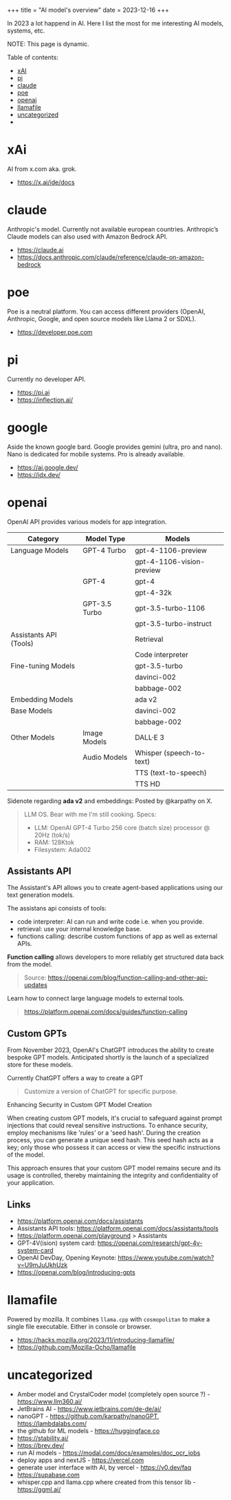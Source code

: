 +++
title = "AI model's overview"
date = 2023-12-16
+++

In 2023 a lot happend in AI. Here I list the most for me interesting AI models, systems, etc.

NOTE: This page is dynamic.

Table of contents:
* [xAI](#xai)
* [pi](#pi)
* [claude](#claude)
* [poe](#poe)
* [openai](#openai)
* [llamafile](#llamafile) 
* [uncategorized](#uncategorized)
*
# xAi
AI from x.com aka. grok.

* https://x.ai/ide/docs

# claude
Anthropic's model. Currently not available european countries.
Anthropic’s Claude models can also used with Amazon Bedrock API.

* https://claude.ai 
* https://docs.anthropic.com/claude/reference/claude-on-amazon-bedrock

# poe
Poe is a neutral platform. You can access different providers (OpenAI, Anthropic, Google, and open source models like Llama 2 or SDXL).

* https://developer.poe.com

# pi
Currently no developer API.

* https://pi.ai
* https://inflection.ai/

# google
Aside the known google bard. Google provides gemini (ultra, pro and nano). Nano is dedicated for mobile systems.
Pro is already available.

* https://ai.google.dev/
* https://idx.dev/

# openai
OpenAI API provides various models for app integration.

| **Category**         | **Model Type**                | **Models**                       |
|----------------------|-------------------------------|----------------------------------|
| Language Models      | GPT-4 Turbo                   | gpt-4-1106-preview               |
|                      |                               | gpt-4-1106-vision-preview        |
|                      | GPT-4                         | gpt-4                            |
|                      |                               | gpt-4-32k                        |
|                      | GPT-3.5 Turbo                 | gpt-3.5-turbo-1106               |
|                      |                               | gpt-3.5-turbo-instruct           |
| Assistants API (Tools)|                              | Retrieval                        |
|                      |                               | Code interpreter                 |
| Fine-tuning Models   |                               | gpt-3.5-turbo                    |
|                      |                               | davinci-002                      |
|                      |                               | babbage-002                      |
| Embedding Models     |                               | ada v2                           |
| Base Models          |                               | davinci-002                      |
|                      |                               | babbage-002                      |
| Other Models         | Image Models                  | DALL·E 3                         |
|                      | Audio Models                  | Whisper (speech-to-text)         |
|                      |                               | TTS (text-to-speech)             |
|                      |                               | TTS HD                           |

Sidenote regarding __ada v2__ and embeddings: Posted by @karpathy on X.
> LLM OS. Bear with me I'm still cooking.
> Specs:
> - LLM: OpenAI GPT-4 Turbo 256 core (batch size) processor @ 20Hz (tok/s)
> - RAM: 128Ktok
> - Filesystem: Ada002

## Assistants API
The Assistant's API allows you to create agent-based applications using our text generation models.

The assistans api consists of tools: 
* code interpreter: AI can run and write code i.e. when you provide.
* retrieval: use your internal knowledge base.
* functions calling: describe custom functions of app as well as external APIs.

__Function calling__ allows developers to more reliably get structured data back from the model. 
> Source: https://openai.com/blog/function-calling-and-other-api-updates

Learn how to connect large language models to external tools.
> https://platform.openai.com/docs/guides/function-calling

## Custom GPTs
From November 2023, OpenAI's ChatGPT introduces the ability to create bespoke GPT models. Anticipated shortly is the launch of a specialized store for these models.

Currently ChatGPT offers a way to create a GPT
> Customize a version of ChatGPT for specific purpose.

Enhancing Security in Custom GPT Model Creation

When creating custom GPT models, it's crucial to safeguard against prompt injections that could reveal sensitive instructions. To enhance security, employ mechanisms like 'rules' or a 'seed hash'. During the creation process, you can generate a unique seed hash. This seed hash acts as a key; only those who possess it can access or view the specific instructions of the model.

This approach ensures that your custom GPT model remains secure and its usage is controlled, thereby maintaining the integrity and confidentiality of your application.

## Links
* https://platform.openai.com/docs/assistants
* Assistants API tools: https://platform.openai.com/docs/assistants/tools
* https://platform.openai.com/playground > Assistants
* GPT-4V(ision) system card: https://openai.com/research/gpt-4v-system-card
* OpenAI DevDay, Opening Keynote: https://www.youtube.com/watch?v=U9mJuUkhUzk
* https://openai.com/blog/introducing-gpts

# llamafile
Powered by mozilla. It combines `llama.cpp` with `cosmopolitan` to make a single file executable. Either in console or browser.
* https://hacks.mozilla.org/2023/11/introducing-llamafile/
* https://github.com/Mozilla-Ocho/llamafile

# uncategorized
* Amber model and CrystalCoder model (completely open source ?) - https://www.llm360.ai/
* JetBrains AI - https://www.jetbrains.com/de-de/ai/
* nanoGPT - https://github.com/karpathy/nanoGPT, https://lambdalabs.com/ 
* the github for ML models - https://huggingface.co
* https://stability.ai/
* https://brev.dev/
* run AI models - https://modal.com/docs/examples/doc_ocr_jobs
* deploy apps and nextJS - https://vercel.com
* generate user interface with AI, by vercel - https://v0.dev/faq
* https://supabase.com
* whisper.cpp and llama.cpp where created from this tensor lib - https://ggml.ai/
